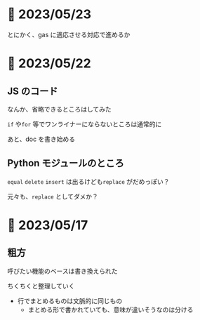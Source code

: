 # 📝 2023/05/23

とにかく、gas に適応させる対応で進めるか


# 📝 2023/05/22

## JS のコード

なんか、省略できるところはしてみた

`if` や`for` 等でワンライナーにならないところは通常的に


あと、doc を書き始める


## Python モジュールのところ


`equal` `delete` `insert` は出るけども`replace` がだめっぽい？

元々も、`replace` としてダメか？



# 📝 2023/05/17

## 粗方

呼びたい機能のベースは書き換えられた

ちくちくと整理していく

- 行でまとめるものは文脈的に同じもの
  - まとめる形で書かれていても、意味が違いそうなのは分ける
